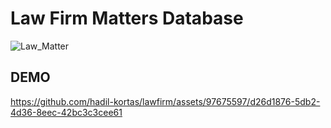# Law Firm Matters Database
![Law_Matter](https://github.com/hadil-kortas/lawfirm/assets/97675597/f807cf45-9a67-4fc4-9e33-3c6cb69410ad)


## DEMO 

https://github.com/hadil-kortas/lawfirm/assets/97675597/d26d1876-5db2-4d36-8eec-42bc3c3cee61

